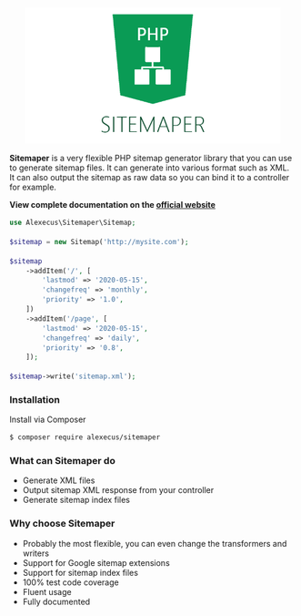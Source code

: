 <p align="center"><img src="assets/banner.png" width="450"></p>

**Sitemaper** is a very flexible PHP sitemap generator library that you can use to 
generate sitemap files. It can generate into various format such as XML.
It can also output the sitemap as raw data so you can bind it to a controller for example.

**View complete documentation on the [official website](https://alexecus.com/project/sitemaper)**

```php
use Alexecus\Sitemaper\Sitemap;

$sitemap = new Sitemap('http://mysite.com');

$sitemap
    ->addItem('/', [
        'lastmod' => '2020-05-15',
        'changefreq' => 'monthly',
        'priority' => '1.0',
    ])
    ->addItem('/page', [
        'lastmod' => '2020-05-15',
        'changefreq' => 'daily',
        'priority' => '0.8',
    ]);

$sitemap->write('sitemap.xml');
```

### Installation

Install via Composer

```bash
$ composer require alexecus/sitemaper
```

### What can Sitemaper do
* Generate XML files 
* Output sitemap XML response from your controller
* Generate sitemap index files

### Why choose Sitemaper
* Probably the most flexible, you can even change the transformers and writers
* Support for Google sitemap extensions
* Support for sitemap index files
* 100% test code coverage
* Fluent usage
* Fully documented
